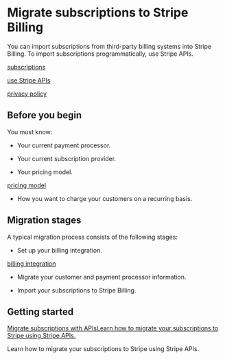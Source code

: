 # Migrate subscriptions to Stripe Billing

You can import subscriptions from third-party billing systems into Stripe Billing.  To import subscriptions programmatically, use Stripe APIs.

[subscriptions](/billing/subscriptions/creating)

[use Stripe APIs](/billing/subscriptions/import-subscriptions)

[privacy policy](https://stripe.com/privacy)

## Before you begin

You must know:

- Your current payment processor.

- Your current subscription provider.

- Your pricing model.

[pricing model](/products-prices/pricing-models)

- How you want to charge your customers on a recurring basis.

## Migration stages

A typical migration process consists of the following stages:

- Set up your billing integration.

[billing integration](/billing/subscriptions/build-subscriptions)

- Migrate your customer and payment processor information.

- Import your subscriptions to Stripe Billing.

## Getting started

[Migrate subscriptions with APIsLearn how to migrate your subscriptions to Stripe using Stripe APIs.](/billing/subscriptions/import-subscriptions)

Learn how to migrate your subscriptions to Stripe using Stripe APIs.
